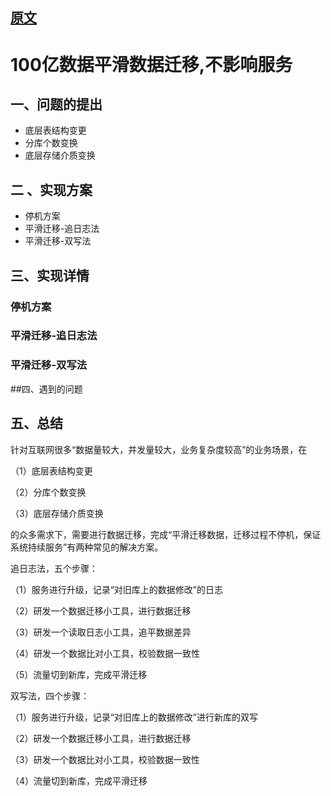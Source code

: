 ## [原文](https://cloud.tencent.com/developer/article/1048685)

# 100亿数据平滑数据迁移,不影响服务


## 一、问题的提出

- 底层表结构变更
- 分库个数变换
- 底层存储介质变换

## 二 、实现方案
- 停机方案
- 平滑迁移-追日志法
- 平滑迁移-双写法

## 三、实现详情

### 停机方案

### 平滑迁移-追日志法

### 平滑迁移-双写法

##四、遇到的问题

## 五、总结

针对互联网很多“数据量较大，并发量较大，业务复杂度较高”的业务场景，在

（1）底层表结构变更

（2）分库个数变换

（3）底层存储介质变换

的众多需求下，需要进行数据迁移，完成“平滑迁移数据，迁移过程不停机，保证系统持续服务”有两种常见的解决方案。

追日志法，五个步骤：

（1）服务进行升级，记录“对旧库上的数据修改”的日志

（2）研发一个数据迁移小工具，进行数据迁移

（3）研发一个读取日志小工具，追平数据差异

（4）研发一个数据比对小工具，校验数据一致性

（5）流量切到新库，完成平滑迁移

双写法，四个步骤：

（1）服务进行升级，记录“对旧库上的数据修改”进行新库的双写

（2）研发一个数据迁移小工具，进行数据迁移

（3）研发一个数据比对小工具，校验数据一致性

（4）流量切到新库，完成平滑迁移




